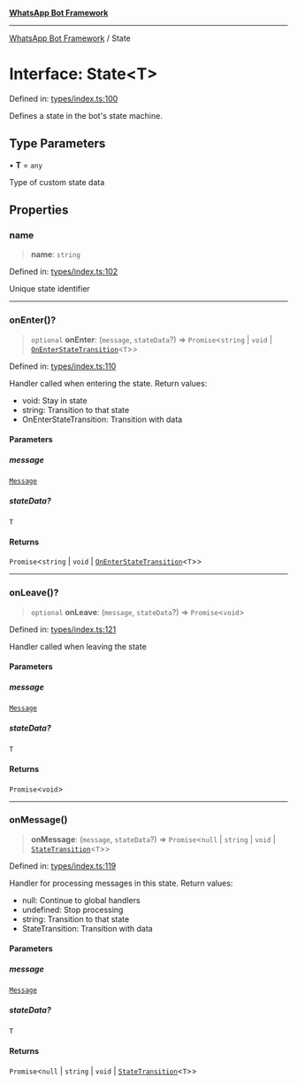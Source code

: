 [**WhatsApp Bot Framework**](../README.md)

***

[WhatsApp Bot Framework](../globals.md) / State

# Interface: State\<T\>

Defined in: [types/index.ts:100](https://github.com/green-api/whatsapp-chatbot-js-v2/blob/3380234d497abd1709008132b7d2cae4528def0f/src/types/index.ts#L100)

Defines a state in the bot's state machine.

## Type Parameters

• **T** = `any`

Type of custom state data

## Properties

### name

> **name**: `string`

Defined in: [types/index.ts:102](https://github.com/green-api/whatsapp-chatbot-js-v2/blob/3380234d497abd1709008132b7d2cae4528def0f/src/types/index.ts#L102)

Unique state identifier

***

### onEnter()?

> `optional` **onEnter**: (`message`, `stateData`?) => `Promise`\<`string` \| `void` \| [`OnEnterStateTransition`](OnEnterStateTransition.md)\<`T`\>\>

Defined in: [types/index.ts:110](https://github.com/green-api/whatsapp-chatbot-js-v2/blob/3380234d497abd1709008132b7d2cae4528def0f/src/types/index.ts#L110)

Handler called when entering the state.
Return values:
- void: Stay in state
- string: Transition to that state
- OnEnterStateTransition: Transition with data

#### Parameters

##### message

[`Message`](Message.md)

##### stateData?

`T`

#### Returns

`Promise`\<`string` \| `void` \| [`OnEnterStateTransition`](OnEnterStateTransition.md)\<`T`\>\>

***

### onLeave()?

> `optional` **onLeave**: (`message`, `stateData`?) => `Promise`\<`void`\>

Defined in: [types/index.ts:121](https://github.com/green-api/whatsapp-chatbot-js-v2/blob/3380234d497abd1709008132b7d2cae4528def0f/src/types/index.ts#L121)

Handler called when leaving the state

#### Parameters

##### message

[`Message`](Message.md)

##### stateData?

`T`

#### Returns

`Promise`\<`void`\>

***

### onMessage()

> **onMessage**: (`message`, `stateData`?) => `Promise`\<`null` \| `string` \| `void` \| [`StateTransition`](StateTransition.md)\<`T`\>\>

Defined in: [types/index.ts:119](https://github.com/green-api/whatsapp-chatbot-js-v2/blob/3380234d497abd1709008132b7d2cae4528def0f/src/types/index.ts#L119)

Handler for processing messages in this state.
Return values:
- null: Continue to global handlers
- undefined: Stop processing
- string: Transition to that state
- StateTransition: Transition with data

#### Parameters

##### message

[`Message`](Message.md)

##### stateData?

`T`

#### Returns

`Promise`\<`null` \| `string` \| `void` \| [`StateTransition`](StateTransition.md)\<`T`\>\>
